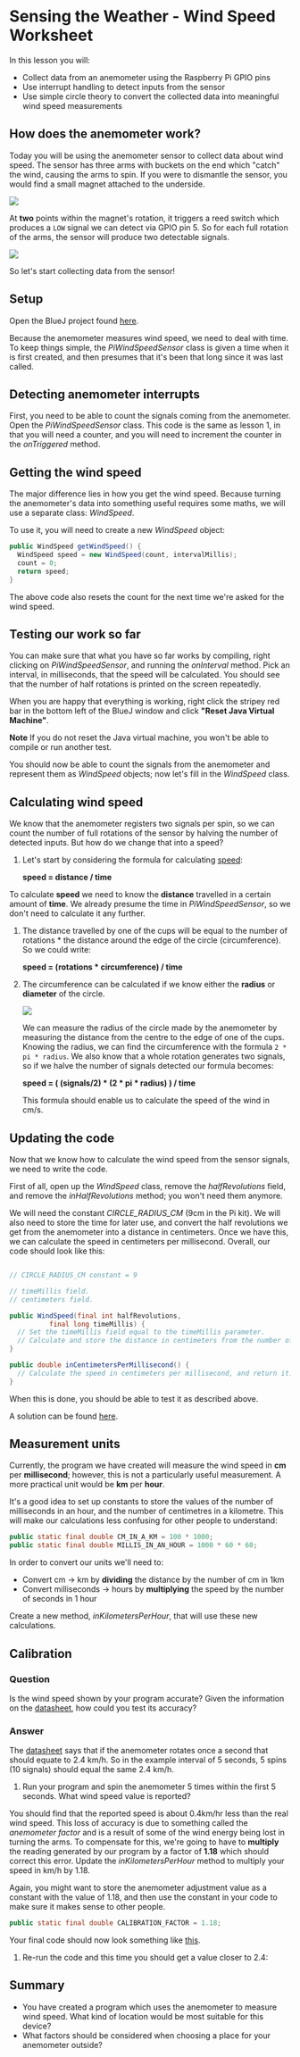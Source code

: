 # Sensing the Weather - Wind Speed Worksheet

In this lesson you will:

- Collect data from an anemometer using the Raspberry Pi GPIO pins
- Use interrupt handling to detect inputs from the sensor
- Use simple circle theory to convert the collected data into meaningful wind speed measurements

## How does the anemometer work?

Today you will be using the anemometer sensor to collect data about wind speed. The sensor has three arms with buckets on the end which "catch" the wind, causing the arms to spin. If you were to dismantle the sensor, you would find a small magnet attached to the underside.

![](images/anemometer_with_magnet.png)

At **two** points within the magnet's rotation, it triggers a reed switch which produces a `LOW` signal we can detect via GPIO pin 5. So for each full rotation of the arms, the sensor will produce two detectable signals.

![](images/anemometer_reed.png)

So let's start collecting data from the sensor!

## Setup

Open the BlueJ project found [here](https://bluej.org/raspberrypi/WeatherStation/lesson-1/initial.jar).

Because the anemometer measures wind speed, we need to deal with time.
To keep things simple, the *PiWindSpeedSensor* class is given a time when it is first created, and then presumes that it's been that long since it was last called.

## Detecting anemometer interrupts

First, you need to be able to count the signals coming from the anemometer.
Open the *PiWindSpeedSensor* class.
This code is the same as lesson 1, in that you will need a counter, and you will need to increment the counter in the *onTriggered* method.

## Getting the wind speed

The major difference lies in how you get the wind speed.
Because turning the anemometer's data into something useful requires some maths, we will use a separate class: *WindSpeed*.

To use it, you will need to create a new *WindSpeed* object:


  ```java
  public WindSpeed getWindSpeed() {
    WindSpeed speed = new WindSpeed(count, intervalMillis);
    count = 0;
    return speed;
  }
  ```

The above code also resets the count for the next time we're asked for the wind speed.

## Testing our work so far

You can make sure that what you have so far works by compiling, right clicking on *PiWindSpeedSensor*, and running the *onInterval* method.
Pick an interval, in milliseconds, that the speed will be calculated.
You should see that the number of half rotations is printed on the screen repeatedly.

When you are happy that everything is working, right click the stripey red bar in the bottom left of the BlueJ window and click **"Reset Java Virtual Machine"**.

**Note**
If you do not reset the Java virtual machine, you won't be able to compile or run another test.

You should now be able to count the signals from the anemometer and represent them as *WindSpeed* objects; now let's fill in the *WindSpeed* class.

## Calculating wind speed

We know that the anemometer registers two signals per spin, so we can count the number of full rotations of the sensor by halving the number of detected inputs. But how do we change that into a speed?

1. Let's start by considering the formula for calculating [speed](http://www.bbc.co.uk/education/guides/zwwmxnb/revision):

    **speed = distance / time**

  To calculate **speed** we need to know the **distance** travelled in a certain amount of **time**. We already presume the time in *PiWindSpeedSensor*, so we don't need to calculate it any further.

1. The distance travelled by one of the cups will be equal to the number of rotations * the distance around the edge of the circle (circumference). So we could write:

    **speed = (rotations * circumference) / time**

1. The circumference can be calculated if we know either the **radius** or **diameter** of the circle.

    ![](images/pi_diagram.png)

    We can measure the radius of the circle made by the anemometer by measuring the distance from the centre to the edge of one of the cups. Knowing the radius, we can find the circumference with the formula `2 * pi * radius`. We also know that a whole rotation generates two signals, so if we halve the number of signals detected our formula becomes:

    **speed = ( (signals/2) * (2 * pi * radius) ) / time**

    This formula should enable us to calculate the speed of the wind in cm/s.

## Updating the code

Now that we know how to calculate the wind speed from the sensor signals, we need to write the code.

First of all, open up the *WindSpeed* class, remove the *halfRevolutions* field, and remove the *inHalfRevolutions* method; you won't need them anymore.

We will need the constant *CIRCLE_RADIUS_CM* (9cm in the Pi kit).
We will also need to store the time for later use, and convert the half revolutions we get from the anemometer into a distance in centimeters.
Once we have this, we can calculate the speed in centimeters per millisecond. Overall, our code should look like this:

  ```java
  
  // CIRCLE_RADIUS_CM constant = 9
  
  // timeMillis field.
  // centimeters field.
  
  public WindSpeed(final int halfRevolutions,
            final long timeMillis) {
    // Set the timeMillis field equal to the timeMillis parameter.
    // Calculate and store the distance in centimeters from the number of half revolutions, and the CIRCLE_RADIUS_CM constant.
  }
  
  public double inCentimetersPerMillisecond() {
    // Calculate the speed in centimeters per millisecond, and return it.
  }
  
  ```
When this is done, you should be able to test it as described above.

A solution can be found [here](code/windspeed_simple.md).

## Measurement units

Currently, the program we have created will measure the wind speed in **cm** per **millisecond**; however, this is not a particularly useful measurement. A more practical unit would be **km** per **hour**. 

It's a good idea to set up constants to store the values of the number of milliseconds in an hour, and the number of centimetres in a kilometre. This will make our calculations less confusing for other people to understand:

```java
public static final double CM_IN_A_KM = 100 * 1000;
public static final double MILLIS_IN_AN_HOUR = 1000 * 60 * 60;
```

In order to convert our units we'll need to:

- Convert cm -> km by **dividing** the distance by the number of cm in 1km
- Convert milliseconds -> hours by **multiplying** the speed by the number of seconds in 1 hour


Create a new method, *inKilometersPerHour*, that will use these new calculations.

## Calibration

### Question

Is the wind speed shown by your program accurate? Given the information on the [datasheet](https://www.argentdata.com/files/80422_datasheet.pdf), how could you test its accuracy?

### Answer

The [datasheet](https://www.argentdata.com/files/80422_datasheet.pdf) says that if the anemometer rotates once a second that should equate to 2.4 km/h. So in the example interval of 5 seconds, 5 spins (10 signals) should equal the same 2.4 km/h.

1. Run your program and spin the anemometer 5 times within the first 5 seconds. What wind speed value is reported?

  You should find that the reported speed is about 0.4km/hr less than the real wind speed. This loss of accuracy is due to something called the *anemometer factor* and is a result of some of the wind energy being lost in turning the arms.
  To compensate for this, we're going to have to **multiply** the reading generated by our program by a factor of **1.18** which should correct this error.
  Update the *inKilometersPerHour* method to multiply your speed in km/h by 1.18.

  Again, you might want to store the anemometer adjustment value as a constant with the value of 1.18, and then use the constant in your code to make sure it makes sense to other people.

  ```java
  public static final double CALIBRATION_FACTOR = 1.18;
  ```

Your final code should now look something like [this](https://bluej.org/raspberrypi/WeatherStation/complete.zip).

1. Re-run the code and this time you should get a value closer to 2.4:

## Summary

- You have created a program which uses the anemometer to measure wind speed. What kind of location would be most suitable for this device? 
- What factors should be considered when choosing a place for your anemometer outside?
